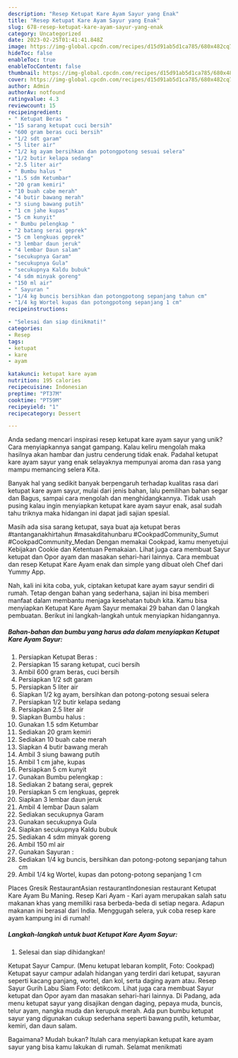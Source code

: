 ```yaml
---
description: "Resep Ketupat Kare Ayam Sayur yang Enak"
title: "Resep Ketupat Kare Ayam Sayur yang Enak"
slug: 678-resep-ketupat-kare-ayam-sayur-yang-enak
category: Uncategorized
date: 2023-02-25T01:41:41.848Z
image: https://img-global.cpcdn.com/recipes/d15d91ab5d1ca785/680x482cq70/ketupat-kare-ayam-sayur-foto-resep-utama.jpg
hideToc: false
enableToc: true
enableTocContent: false
thumbnail: https://img-global.cpcdn.com/recipes/d15d91ab5d1ca785/680x482cq70/ketupat-kare-ayam-sayur-foto-resep-utama.jpg
cover: https://img-global.cpcdn.com/recipes/d15d91ab5d1ca785/680x482cq70/ketupat-kare-ayam-sayur-foto-resep-utama.jpg
author: Admin
authorAv: notfound
ratingvalue: 4.3
reviewcount: 15
recipeingredient:
- " Ketupat Beras "
- "15 sarang ketupat cuci bersih"
- "600 gram beras cuci bersih"
- "1/2 sdt garam"
- "5 liter air"
- "1/2 kg ayam bersihkan dan potongpotong sesuai selera"
- "1/2 butir kelapa sedang"
- "2.5 liter air"
- " Bumbu halus "
- "1.5 sdm Ketumbar"
- "20 gram kemiri"
- "10 buah cabe merah"
- "4 butir bawang merah"
- "3 siung bawang putih"
- "1 cm jahe kupas"
- "5 cm kunyit"
- " Bumbu pelengkap "
- "2 batang serai geprek"
- "5 cm lengkuas geprek"
- "3 lembar daun jeruk"
- "4 lembar Daun salam"
- "secukupnya Garam"
- "secukupnya Gula"
- "secukupnya Kaldu bubuk"
- "4 sdm minyak goreng"
- "150 ml air"
- " Sayuran "
- "1/4 kg buncis bersihkan dan potongpotong sepanjang tahun cm"
- "1/4 kg Wortel kupas dan potongpotong sepanjang 1 cm"
recipeinstructions:

- "Selesai dan siap dinikmati!"
categories:
- Resep
tags:
- ketupat
- kare
- ayam

katakunci: ketupat kare ayam 
nutrition: 195 calories
recipecuisine: Indonesian
preptime: "PT37M"
cooktime: "PT59M"
recipeyield: "1"
recipecategory: Dessert

---
```





Anda sedang mencari inspirasi resep ketupat kare ayam sayur yang unik? Cara menyiapkannya sangat gampang. Kalau keliru mengolah maka hasilnya akan hambar dan justru cenderung tidak enak. Padahal ketupat kare ayam sayur yang enak selayaknya mempunyai aroma dan rasa yang mampu memancing selera Kita.





Banyak hal yang sedikit banyak berpengaruh terhadap kualitas rasa dari ketupat kare ayam sayur, mulai dari jenis bahan, lalu pemilihan bahan segar dan Bagus, sampai cara mengolah dan menghidangkannya. Tidak usah pusing kalau ingin menyiapkan ketupat kare ayam sayur enak,      asal sudah tahu triknya maka hidangan ini dapat jadi sajian spesial.














Masih ada sisa sarang ketupat, saya buat aja ketupat beras #tantanganakhirtahun #masakditahunbaru #CookpadCommunity_Sumut #CookpadCommunity_Medan Dengan memakai Cookpad, kamu menyetujui Kebijakan Cookie dan Ketentuan Pemakaian. Lihat juga cara membuat Sayur ketupat dan Opor ayam dan masakan sehari-hari lainnya. Cara membuat dan resep Ketupat Kare Ayam enak dan simple yang dibuat oleh Chef dari Yummy App.






Nah, kali ini kita coba, yuk, ciptakan ketupat kare ayam sayur sendiri di rumah. Tetap dengan bahan yang sederhana, sajian ini bisa memberi manfaat dalam membantu menjaga kesehatan tubuh kita. Kamu bisa menyiapkan Ketupat Kare Ayam Sayur memakai 29 bahan dan 0 langkah pembuatan. Berikut ini langkah-langkah untuk menyiapkan hidangannya.

<!--inarticleads1-->

##### Bahan-bahan dan bumbu yang harus ada dalam menyiapkan Ketupat Kare Ayam Sayur:

1. Persiapkan  Ketupat Beras :
1. Persiapkan 15 sarang ketupat, cuci bersih
1. Ambil 600 gram beras, cuci bersih
1. Persiapkan 1/2 sdt garam
1. Persiapkan 5 liter air
1. Siapkan 1/2 kg ayam, bersihkan dan potong-potong sesuai selera
1. Persiapkan 1/2 butir kelapa sedang
1. Persiapkan 2.5 liter air
1. Siapkan  Bumbu halus :
1. Gunakan 1.5 sdm Ketumbar
1. Sediakan 20 gram kemiri
1. Sediakan 10 buah cabe merah
1. Siapkan 4 butir bawang merah
1. Ambil 3 siung bawang putih
1. Ambil 1 cm jahe, kupas
1. Persiapkan 5 cm kunyit
1. Gunakan  Bumbu pelengkap :
1. Sediakan 2 batang serai, geprek
1. Persiapkan 5 cm lengkuas, geprek
1. Siapkan 3 lembar daun jeruk
1. Ambil 4 lembar Daun salam
1. Sediakan secukupnya Garam
1. Gunakan secukupnya Gula
1. Siapkan secukupnya Kaldu bubuk
1. Sediakan 4 sdm minyak goreng
1. Ambil 150 ml air
1. Gunakan  Sayuran :
1. Sediakan 1/4 kg buncis, bersihkan dan potong-potong sepanjang tahun cm
1. Ambil 1/4 kg Wortel, kupas dan potong-potong sepanjang 1 cm


Places Gresik RestaurantAsian restaurantIndonesian restaurant Ketupat Kare Ayam Bu Maning. Resep Kari Ayam - Kari ayam merupakan salah satu makanan khas yang memiliki rasa berbeda-beda di setiap negara. Adapun makanan ini berasal dari India. Menggugah selera, yuk coba resep kare ayam kampung ini di rumah! 

<!--inarticleads2-->

##### Langkah-langkah untuk buat Ketupat Kare Ayam Sayur:


1. Selesai dan siap dihidangkan!

Ketupat Sayur Campur. (Menu ketupat lebaran komplit, Foto: Cookpad) Ketupat sayur campur adalah hidangan yang terdiri dari ketupat, sayuran seperti kacang panjang, wortel, dan kol, serta daging ayam atau. Resep Sayur Gurih Labu Siam Foto: detikcom. Lihat juga cara membuat Sayur ketupat dan Opor ayam dan masakan sehari-hari lainnya. Di Padang, ada menu ketupat sayur yang disajikan dengan daging, pepaya muda, buncis, telur ayam, nangka muda dan kerupuk merah. Ada pun bumbu ketupat sayur yang digunakan cukup sederhana seperti bawang putih, ketumbar, kemiri, dan daun salam. 

Bagaimana? Mudah bukan? Itulah cara menyiapkan ketupat kare ayam sayur yang bisa kamu lakukan di rumah. Selamat menikmati
